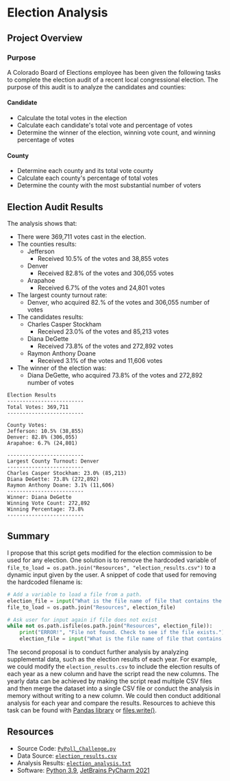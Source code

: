 # Election Analysis

## Project Overview
### Purpose
A Colorado Board of Elections employee has been given the following tasks to complete the election audit of a recent local congressional election. The purpose of this audit is to analyze the candidates and counties:

#### Candidate
- Calculate the total votes in the election
- Calculate each candidate's total vote and percentage of votes
- Determine the winner of the election, winning vote count, and winning percentage of votes

#### County
- Determine each county and its total vote county
- Calculate each county's percentage of total votes
- Determine the county with the most substantial number of voters

## Election Audit Results
The analysis shows that:
- There were 369,711 votes cast in the election.
- The counties results:
  - Jefferson
    - Received 10.5% of the votes and 38,855 votes
  - Denver
    - Received 82.8% of the votes and 306,055 votes
  - Arapahoe
    - Received 6.7% of the votes and 24,801 votes
- The largest county turnout rate:
    - Denver, who acquired 82.% of the votes and 306,055 number of votes
- The candidates results:
  - Charles Casper Stockham
    -  Received 23.0% of the votes and 85,213 votes
  - Diana DeGette
    - Received 73.8% of the votes and 272,892 votes
  - Raymon Anthony Doane
    - Received 3.1% of the votes and 11,606 votes
- The winner of the election was:
  - Diana DeGette, who acquired 73.8% of the votes and 272,892 number of votes

```
Election Results
-------------------------
Total Votes: 369,711
-------------------------

County Votes:
Jefferson: 10.5% (38,855)
Denver: 82.8% (306,055)
Arapahoe: 6.7% (24,801)

-------------------------
Largest County Turnout: Denver
-------------------------
Charles Casper Stockham: 23.0% (85,213)
Diana DeGette: 73.8% (272,892)
Raymon Anthony Doane: 3.1% (11,606)
-------------------------
Winner: Diana DeGette
Winning Vote Count: 272,892
Winning Percentage: 73.8%
-------------------------
```


## Summary

I propose that this script gets modified for the election commission to be used for any election. One solution is to remove the hardcoded variable of `file_to_load = os.path.join("Resources", "election_results.csv")` to a dynamic input given by the user. A snippet of code that used for removing the hardcoded filename is:

```Python
# Add a variable to load a file from a path.
election_file = input("What is the file name of file that contains the election results? (ex. election_results.csv)\n")
file_to_load = os.path.join("Resources", election_file)

# Ask user for input again if file does not exist
while not os.path.isfile(os.path.join("Resources", election_file)):
    print("ERROR!", "File not found. Check to see if the file exists.")
    election_file = input("What is the file name of file that contains the election results? (ex. election_results.csv) \n")
```


The second proposal is to conduct further analysis by analyzing supplemental data, such as the election results of each year. For example, we could modify the `election_results.csv` to include the election results of each year as a new column and have the script read the new columns. The yearly data can be achieved by making the script read multiple CSV files and then merge the dataset into a single CSV file or conduct the analysis in memory without writing to a new column. We could then conduct additional analysis for each year and compare the results. Resources to achieve this task can be found with [Pandas library](https://pandas.pydata.org/pandas-docs/stable/user_guide/merging.html) or [files.write()](https://www.kite.com/python/answers/how-to-concatenate-two-csv-files-in-python).

## Resources
- Source Code: [`PyPoll_Challenge.py`](https://github.com/matin-n/Election_Analysis/blob/main/PyPoll_Challenge.py)
- Data Source: [`election_results.csv`](https://github.com/matin-n/Election_Analysis/blob/main/Resources/election_results.csv)
- Analysis Results: [`election_analysis.txt`](https://github.com/matin-n/Election_Analysis/blob/main/Analysis/election_analysis.txt)
- Software: [Python 3.9](https://www.python.org/downloads/release/python-390/), [JetBrains PyCharm 2021](https://www.jetbrains.com/pycharm/)
